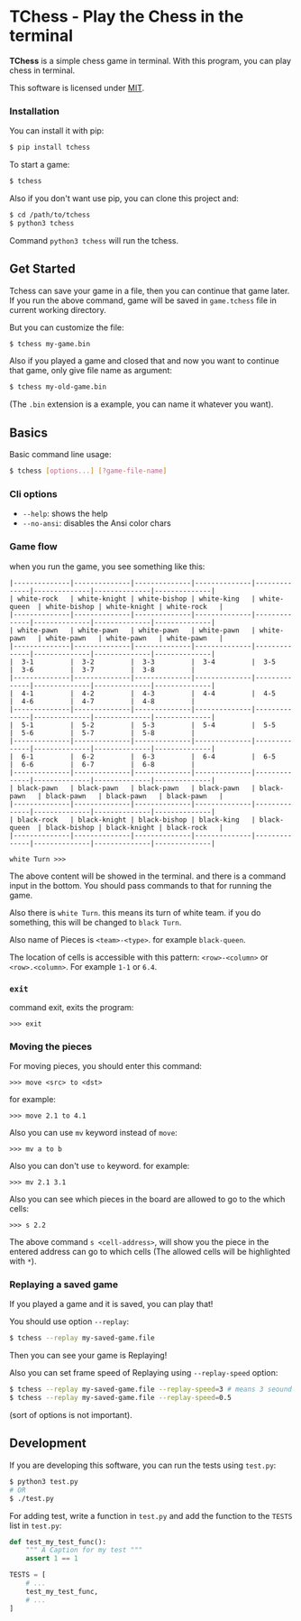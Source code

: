 # TChess - Play the Chess in the terminal
**TChess** is a simple chess game in terminal.
With this program, you can play chess in terminal.

This software is licensed under [MIT](/LICENSE).

### Installation
You can install it with pip:

```bash
$ pip install tchess
```

To start a game:

```bash
$ tchess
```

Also if you don't want use pip, you can clone this project and:

```bash
$ cd /path/to/tchess
$ python3 tchess 
```

Command `python3 tchess` will run the tchess.

## Get Started

Tchess can save your game in a file, then you can continue that game later.
If you run the above command, game will be saved in `game.tchess` file in current working directory.

But you can customize the file:

```bash
$ tchess my-game.bin
```

Also if you played a game and closed that and now you want to continue that game, only give file name as argument:

```bash
$ tchess my-old-game.bin
```

(The `.bin` extension is a example, you can name it whatever you want).

## Basics
Basic command line usage:

```bash
$ tchess [options...] [?game-file-name]
```

### Cli options
- `--help`: shows the help
- `--no-ansi`: disables the Ansi color chars

### Game flow

when you run the game, you see something like this:

```
|--------------|--------------|--------------|--------------|--------------|--------------|--------------|--------------|
| white-rock   | white-knight | white-bishop | white-king   | white-queen  | white-bishop | white-knight | white-rock   |
|--------------|--------------|--------------|--------------|--------------|--------------|--------------|--------------|
| white-pawn   | white-pawn   | white-pawn   | white-pawn   | white-pawn   | white-pawn   | white-pawn   | white-pawn   |
|--------------|--------------|--------------|--------------|--------------|--------------|--------------|--------------|
|  3-1         |  3-2         |  3-3         |  3-4         |  3-5         |  3-6         |  3-7         |  3-8         |
|--------------|--------------|--------------|--------------|--------------|--------------|--------------|--------------|
|  4-1         |  4-2         |  4-3         |  4-4         |  4-5         |  4-6         |  4-7         |  4-8         |
|--------------|--------------|--------------|--------------|--------------|--------------|--------------|--------------|
|  5-1         |  5-2         |  5-3         |  5-4         |  5-5         |  5-6         |  5-7         |  5-8         |
|--------------|--------------|--------------|--------------|--------------|--------------|--------------|--------------|
|  6-1         |  6-2         |  6-3         |  6-4         |  6-5         |  6-6         |  6-7         |  6-8         |
|--------------|--------------|--------------|--------------|--------------|--------------|--------------|--------------|
| black-pawn   | black-pawn   | black-pawn   | black-pawn   | black-pawn   | black-pawn   | black-pawn   | black-pawn   |
|--------------|--------------|--------------|--------------|--------------|--------------|--------------|--------------|
| black-rock   | black-knight | black-bishop | black-king   | black-queen  | black-bishop | black-knight | black-rock   |
|--------------|--------------|--------------|--------------|--------------|--------------|--------------|--------------|

white Turn >>>
```

The above content will be showed in the terminal. and there is a command input in the bottom.
You should pass commands to that for running the game.

Also there is `white Turn`. this means its turn of white team. if you do something,
this will be changed to `black Turn`.

Also name of Pieces is `<team>-<type>`. for example `black-queen`.

The location of cells is accessible with this pattern: `<row>-<column>` or `<row>.<column>`.
For example `1-1` or `6.4`.

### `exit`
command exit, exits the program:

```
>>> exit
```

### Moving the pieces
For moving pieces, you should enter this command:

```
>>> move <src> to <dst>
```

for example:

```
>>> move 2.1 to 4.1
```

Also you can use `mv` keyword instead of `move`:

```
>>> mv a to b
``` 

Also you can don't use `to` keyword. for example:

```
>>> mv 2.1 3.1
```

Also you can see which pieces in the board are allowed to go to the which cells:

```
>>> s 2.2
```

The above command `s <cell-address>`, will show you the piece in the entered address can go to
which cells (The allowed cells will be highlighted with `*`).

### Replaying a saved game
If you played a game and it is saved, you can play that!

You should use option `--replay`:

```bash
$ tchess --replay my-saved-game.file
```

Then you can see your game is Replaying!

Also you can set frame speed of Replaying using `--replay-speed` option:

```bash
$ tchess --replay my-saved-game.file --replay-speed=3 # means 3 seound
$ tchess --replay my-saved-game.file --replay-speed=0.5
```

(sort of options is not important).

## Development
If you are developing this software, you can run the tests using `test.py`:

```bash
$ python3 test.py
# OR
$ ./test.py
```

For adding test, write a function in `test.py` and add the function to the `TESTS` list in `test.py`:

```python
def test_my_test_func():
    """ A Caption for my test """
    assert 1 == 1

TESTS = [
    # ...
    test_my_test_func,
    # ...
]
```
